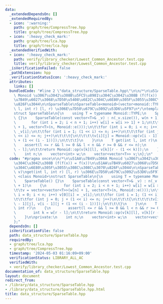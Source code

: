 ```yaml
---
data:
  _extendedDependsOn: []
  _extendedRequiredBy:
  - icon: ':warning:'
    path: graph/tree/CompressTree.hpp
    title: graph/tree/CompressTree.hpp
  - icon: ':heavy_check_mark:'
    path: graph/tree/lca.hpp
    title: graph/tree/lca.hpp
  _extendedVerifiedWith:
  - icon: ':heavy_check_mark:'
    path: verify/library_checker/Lowest_Common_Ancestor.test.cpp
    title: verify/library_checker/Lowest_Common_Ancestor.test.cpp
  _isVerificationFailed: false
  _pathExtension: hpp
  _verificationStatusIcon: ':heavy_check_mark:'
  attributes:
    links: []
  bundledCode: "#line 2 \"data_structure/SparseTable.hpp\"\n\n/*\n\u51AA\u7B49\u306A\
    \ Monoid \u3067\u3042\u308B\u5FC5\u8981\u304C\u3042\u308B (f(f(x)) = f(x))\n\u51AA\
    \u7B49\u6027\u3068\u7D50\u5408\u6E2C\u304C\u6E80\u305F\u3055\u308C\u308C\u3070\
    \u826F\u3044\n\nSparseTable\nSparseTable<monoid>(vector<monoid::TYPE> v)\nget(int\
    \ l, int r) [l, r) \u306E\u7D50\u679C\u3092\u53D6\u5F97\n*/\ntemplate <class Monoid>\n\
    struct SparseTable\n{\n    using T = typename Monoid::TYPE;\n    SparseTable()\
    \ {}\n    SparseTable(const vector<T>& _v) : n(_v.size()), w(n + 1)\n    {\n \
    \       for (int i = 2; i < n + 1; i++) w[i] = w[i >> 1] + 1;\n\t\tv = vector<vector<T>>(w[n]\
    \ + 1, vector<T>(n, Monoid::e()));\n\t\tfor (int i = 0; i < n; i++) v[0][i] =\
    \ _v[i];\n\t\tfor (int i = 1; (1 << i) <= n; i++)\n\t\t\tfor (int j = 0; j + (1\
    \ << i) <= n; j++)\n\t\t\t{\n\t\t\t\tv[i][j] = Monoid::op(v[i - 1][j], v[i - 1][j\
    \ + (1 << (i - 1))]);\n\t\t\t}\n    }\n\n    T get(int l, int r)\n    {\n    \
    \    assert(l <= r && l >= 0 && l < n && r >= 0 && r <= n);\n        int k = w[r\
    \ - l];\n\t\treturn Monoid::op(v[k][l], v[k][r - (1 << k)]);\n    }\n\nprivate:\n\
    \    int n;\n    vector<int> w;\n    vector<vector<T>> v;\n};\n"
  code: "#pragma once\n\n/*\n\u51AA\u7B49\u306A Monoid \u3067\u3042\u308B\u5FC5\u8981\
    \u304C\u3042\u308B (f(f(x)) = f(x))\n\u51AA\u7B49\u6027\u3068\u7D50\u5408\u6E2C\
    \u304C\u6E80\u305F\u3055\u308C\u308C\u3070\u826F\u3044\n\nSparseTable\nSparseTable<monoid>(vector<monoid::TYPE>\
    \ v)\nget(int l, int r) [l, r) \u306E\u7D50\u679C\u3092\u53D6\u5F97\n*/\ntemplate\
    \ <class Monoid>\nstruct SparseTable\n{\n    using T = typename Monoid::TYPE;\n\
    \    SparseTable() {}\n    SparseTable(const vector<T>& _v) : n(_v.size()), w(n\
    \ + 1)\n    {\n        for (int i = 2; i < n + 1; i++) w[i] = w[i >> 1] + 1;\n\
    \t\tv = vector<vector<T>>(w[n] + 1, vector<T>(n, Monoid::e()));\n\t\tfor (int\
    \ i = 0; i < n; i++) v[0][i] = _v[i];\n\t\tfor (int i = 1; (1 << i) <= n; i++)\n\
    \t\t\tfor (int j = 0; j + (1 << i) <= n; j++)\n\t\t\t{\n\t\t\t\tv[i][j] = Monoid::op(v[i\
    \ - 1][j], v[i - 1][j + (1 << (i - 1))]);\n\t\t\t}\n    }\n\n    T get(int l,\
    \ int r)\n    {\n        assert(l <= r && l >= 0 && l < n && r >= 0 && r <= n);\n\
    \        int k = w[r - l];\n\t\treturn Monoid::op(v[k][l], v[k][r - (1 << k)]);\n\
    \    }\n\nprivate:\n    int n;\n    vector<int> w;\n    vector<vector<T>> v;\n\
    };"
  dependsOn: []
  isVerificationFile: false
  path: data_structure/SparseTable.hpp
  requiredBy:
  - graph/tree/lca.hpp
  - graph/tree/CompressTree.hpp
  timestamp: '2024-05-03 01:16:09+09:00'
  verificationStatus: LIBRARY_ALL_AC
  verifiedWith:
  - verify/library_checker/Lowest_Common_Ancestor.test.cpp
documentation_of: data_structure/SparseTable.hpp
layout: document
redirect_from:
- /library/data_structure/SparseTable.hpp
- /library/data_structure/SparseTable.hpp.html
title: data_structure/SparseTable.hpp
---
```

